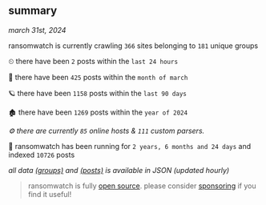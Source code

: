 
## summary
_march 31st, 2024_

ransomwatch is currently crawling `366` sites belonging to `181` unique groups

⏲ there have been `2` posts within the `last 24 hours`

🦈 there have been `425` posts within the `month of march`

🪐 there have been `1158` posts within the `last 90 days`

🏚 there have been `1269` posts within the `year of 2024`

_⚙️ there are currently `85` online hosts & `111` custom parsers._

🦕 ransomwatch has been running for `2 years, 6 months and 24 days` and indexed `10726` posts

_all data  [(groups)](http://ransomwhat.telemetry.ltd/groups) and [(posts)](http://ransomwhat.telemetry.ltd/posts) is available in JSON (updated hourly)_

> ransomwatch is fully [open source](https://github.com/joshhighet/ransomwatch#ransomwatch--). please consider [sponsoring](https://github.com/sponsors/joshhighet) if you find it useful!
